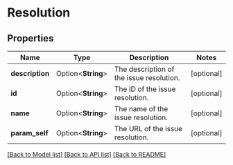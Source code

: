# Resolution

## Properties

Name | Type | Description | Notes
------------ | ------------- | ------------- | -------------
**description** | Option<**String**> | The description of the issue resolution. | [optional]
**id** | Option<**String**> | The ID of the issue resolution. | [optional]
**name** | Option<**String**> | The name of the issue resolution. | [optional]
**param_self** | Option<**String**> | The URL of the issue resolution. | [optional]

[[Back to Model list]](../README.md#documentation-for-models) [[Back to API list]](../README.md#documentation-for-api-endpoints) [[Back to README]](../README.md)


